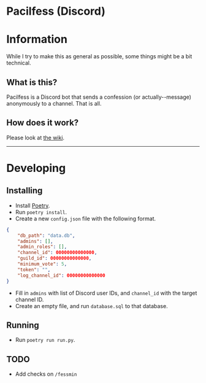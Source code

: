 # Pacilfess (Discord)

# Information

While I try to make this as general as possible, some things might be a bit technical.

## What is this?

Pacilfess is a Discord bot that sends a confession (or actually--message) anonymously to a channel. That is all.

## How does it work?

Please look at [the wiki](/wiki).

---

# Developing

## Installing

-   Install [Poetry](https://python-poetry.org/).
-   Run `poetry install`.
-   Create a new `config.json` file with the following format.

```json
{
    "db_path": "data.db",
    "admins": [],
    "admin_roles": [],
    "channel_id": 00000000000000,
    "guild_id": 00000000000000,
    "minimum_vote": 5,
    "token": "",
    "log_channel_id": 00000000000000
}
```

-   Fill in `admins` with list of Discord user IDs, and `channel_id` with the target channel ID.
-   Create an empty file, and run `database.sql` to that database.

## Running

-   Run `poetry run run.py`.

## TODO

-   Add checks on `/fessmin`

